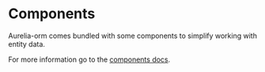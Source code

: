# Components
Aurelia-orm comes bundled with some components to simplify working with entity data.

For more information go to the [components docs](https://github.com/SpoonX/aurelia-orm/blob/master/doc/components.md).
